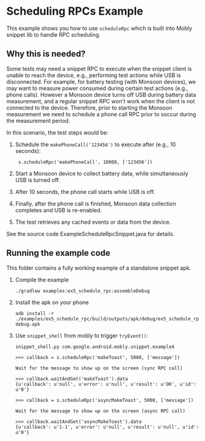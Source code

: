 # Scheduling RPCs Example

This example shows you how to use `scheduleRpc` which is built into
Mobly snippet lib to handle RPC scheduling.

## Why this is needed?

Some tests may need a snippet RPC to execute when the snippet client is unable
to reach the device, e.g., performing test actions while USB is disconnected.
For example, for battery testing (with Monsoon devices), we may want to measure
power consumed during certain test actions (e.g., phone calls). However
a Monsoon device turns off USB during battery data measurement, and a regular
snippet RPC won't work when the client is not connected to the device.
Therefore, prior to starting the Monsoon measurement we need to schedule a phone
call RPC prior to soccur during the measurement period.

In this scenario, the test steps would be:

1. Schedule the `makePhoneCall('123456')` to execute after (e.g., 10 seconds):

        s.scheduleRpc('makePhoneCall', 10000, ['123456'])

2. Start a Monsoon device to collect battery data, while simultaneously USB is
   turned off.
3. After 10 seconds, the phone call starts while USB is off.
4. Finally, after the phone call is finished, Monsoon data collection completes
   and USB is re-enabled.
5. The test retrieves any cached events or data from the device.



See the source code ExampleScheduleRpcSnippet.java for details.

## Running the example code

This folder contains a fully working example of a standalone snippet apk.

1.  Compile the example

        ./gradlew examples:ex5_schedule_rpc:assembleDebug

1.  Install the apk on your phone

        adb install -r ./examples/ex5_schedule_rpc/build/outputs/apk/debug/ex5_schedule_rpc-debug.apk

1.  Use `snippet_shell` from mobly to trigger `tryEvent()`:

        snippet_shell.py com.google.android.mobly.snippet.example4

        >>> callback = s.scheduleRpc('makeToast', 5000, ['message'])

        Wait for the message to show up on the screen (sync RPC call)

        >>> callback.waitAndGet('makeToast').data
        {u'callback': u'null', u'error': u'null', u'result': u'OK', u'id': u'0'}

        >>> callback = s.scheduleRpc('asyncMakeToast', 5000, ['message'])

        Wait for the message to show up on the screen (async RPC call)

        >>> callback.waitAndGet('asyncMakeToast').data
        {u'callback': u'1-1', u'error': u'null', u'result': u'null', u'id': u'0'}
